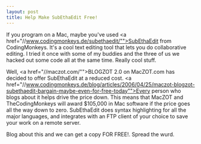 ```yaml
--- 
layout: post
title: Help Make SubEthaEdit Free!
---
```

If you program on a Mac, maybe you've used <a href="//www.codingmonkeys.de/subethaedit/"">SubEthaEdit from CodingMonkeys</a>.  It's a cool text editing tool that lets you do collaborative editing.  I tried it once with some of my buddies and the three of us we hacked out some code all at the same time.  Really cool stuff.

Well, <a href="//maczot.com/"">BLOGZOT 2.0 on MacZOT.com</a> has decided to offer SubEthaEdit at a reduced cost.  <a href="//www.codingmonkeys.de/blog/articles/2006/04/25/maczot-blogzot-subethaedit-bargain-maybe-even-for-free-today"">Every person who blogs about it helps drive the price down</a>.  This means that MacZOT and TheCodingMonkeys will award $105,000 in Mac software if the price goes all the way down to zero. SubEthaEdit does syntax highlighting for all the major languages, and integrates with an FTP client of your choice to save your work on a remote server.

Blog about this and we can get a copy FOR FREE!.  Spread the wurd.
